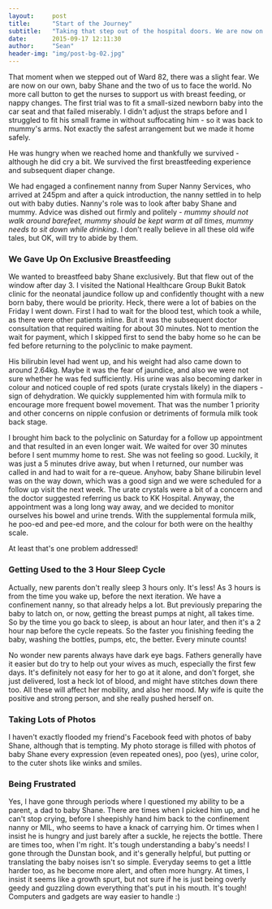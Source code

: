 ```yaml
---
layout:     post
title:      "Start of the Journey"
subtitle:   "Taking that step out of the hospital doors. We are now on our own"
date:       2015-09-17 12:11:30
author:     "Sean"
header-img: "img/post-bg-02.jpg"
---
```


That moment when we stepped out of Ward 82, there was a slight fear. We are now on our own, baby Shane and the two of us to face the world. No more call button to get the nurses to support us with breast feeding, or nappy changes. The first trial was to fit a small-sized newborn baby into the car seat and that failed miserably. I didn't adjust the straps before and I struggled to fit his small frame in without suffocating him - so it was back to mummy's arms. Not exactly the safest arrangement but we made it home safely.

He was hungry when we reached home and thankfully we survived - although he did cry a bit. We survived the first breastfeeding experience and subsequent diaper change.

We had engaged a confinement nanny from Super Nanny Services, who arrived at 245pm and after a quick introduction, the nanny settled in to help out with baby duties. Nanny's role was to look after baby Shane and mummy. Advice was dished out firmly and politely - _mummy should not walk around barefeet, mummy should be kept warm at all times, mummy needs to sit down while drinking_. I don't really believe in all these old wife tales, but OK, will try to abide by them.

### We Gave Up On Exclusive Breastfeeding

We wanted to breastfeed baby Shane exclusively. But that flew out of the window after day 3. I visited the National Healthcare Group Bukit Batok clinic for the neonatal jaundice follow up and confidently thought with a new born baby, there would be priority. Heck, there were a lot of babies on the Friday I went down. First I had to wait for the blood test, which took a while, as there were other patients inline. But it was the subsequent doctor consultation that required waiting for about 30 minutes. Not to mention the wait for payment, which I skipped first to send the baby home so he can be fed before returning to the polyclinic to make payment.

His bilirubin level had went up, and his weight had also came down to around 2.64kg. Maybe it was the fear of  jaundice, and also we were not sure whether he was fed sufficiently. His urine was also becoming darker in colour and noticed couple of red spots (urate crystals likely) in the diapers - sign of dehydration. We quickly supplemented him with formula milk to encourage more frequent bowel movement. That was the number 1 priority and other concerns on nipple confusion or detriments of formula milk took back stage.

I brought him back to the polyclinic on Saturday for a follow up appointment and that resulted in an even longer wait. We waited for over 30 minutes before I sent mummy home to rest. She was not feeling so good. Luckily, it was just a 5 minutes drive away, but when I returned, our number was called in and had to wait for a re-queue. Anyhow, baby Shane bilirubin level was on the way down, which was a good sign and we were scheduled for a follow up visit the next week. The urate crystals were a bit of a concern and the doctor suggested referring us back to KK Hospital. Anyway, the appointment was a long long way away, and we decided to monitor ourselves his bowel and urine trends. With the supplemental formula milk, he poo-ed and pee-ed more, and the colour for both were on the healthy scale.

At least that's one problem addressed!

### Getting Used to the 3 Hour Sleep Cycle

Actually, new parents don't really sleep 3 hours only. It's less! As 3 hours is from the time you wake up, before the next iteration. We have a confinement nanny, so that already helps a lot. But previously preparing the baby to latch on, or now, getting the breast pumps at night, all takes time. So by the time you go back to sleep, is about an hour later, and then it's a 2 hour nap before the cycle repeats. So the faster you finishing feeding the baby, washing the bottles, pumps, etc, the better. Every minute counts!

No wonder new parents always have dark eye bags. Fathers generally have it easier but do try to help out your wives as much, especially the first few days. It's definitely not easy for her to go at it alone, and don't forget, she just delivered, lost a heck lot of blood, and might have stitches down there too. All these will affect her mobility, and also her mood. My wife is quite the positive and strong person, and she really pushed herself on.

### Taking Lots of Photos

I haven't exactly flooded my friend's Facebook feed with photos of baby Shane, although that is tempting. My photo storage is filled with photos of baby Shane every expression (even repeated ones), poo (yes), urine color, to the cuter shots like winks and smiles.

### Being Frustrated

Yes, I have gone through periods where I questioned my ability to be a parent, a dad to baby Shane. There are times when I picked him up, and he can't stop crying, before I sheepishly hand him back to the confinement nanny or MIL, who seems to have a knack of carrying him. Or times when I insist he is hungry and just barely after a suckle, he rejects the bottle. There are times too, when I'm right. It's tough understanding a baby's needs! I gone through the Dunstan book, and it's generally helpful, but putting or translating the baby noises isn't so simple. Everyday seems to get a little harder too, as he become more alert, and often more hungry. At times, I insist it seems like a growth spurt, but not sure if he is just being overly geedy and guzzling down everything that's put in his mouth. It's tough! Computers and gadgets are way easier to handle :)

